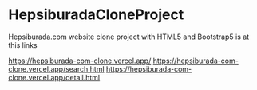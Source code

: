 # HepsiburadaCloneProject
Hepsiburada.com website clone project with HTML5 and Bootstrap5 is at this links 

https://hepsiburada-com-clone.vercel.app/
https://hepsiburada-com-clone.vercel.app/search.html
https://hepsiburada-com-clone.vercel.app/detail.html
